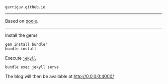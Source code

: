 `garriguv.github.io`

---

Based on [poole](http://github.com/poole/poole).

---

Install the gems

    gem install bundler
    bundle install

Execute [`jekyll`](https://github.com/jekyll/jekyll)

    bundle exec jekyll serve

The blog will then be available at http://0.0.0.0:4000/

